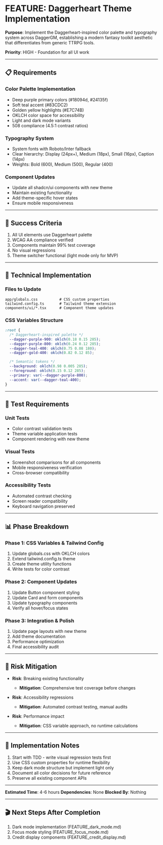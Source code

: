 # FEATURE: Daggerheart Theme Implementation

**Purpose**: Implement the Daggerheart-inspired color palette and typography system across DaggerGM, establishing a modern fantasy toolkit aesthetic that differentiates from generic TTRPG tools.

**Priority**: HIGH - Foundation for all UI work

---

## 📋 **Requirements**

### Color Palette Implementation

- Deep purple primary colors (#18094d, #24135f)
- Soft teal accent (#83CDC2)
- Golden yellow highlights (#E7C74B)
- OKLCH color space for accessibility
- Light and dark mode variants
- 508 compliance (4.5:1 contrast ratios)

### Typography System

- System fonts with Roboto/Inter fallback
- Clear hierarchy: Display (24px+), Medium (18px), Small (16px), Caption (14px)
- Weights: Bold (600), Medium (500), Regular (400)

### Component Updates

- Update all shadcn/ui components with new theme
- Maintain existing functionality
- Add theme-specific hover states
- Ensure mobile responsiveness

---

## 🎯 **Success Criteria**

1. All UI elements use Daggerheart palette
2. WCAG AA compliance verified
3. Components maintain 99% test coverage
4. No visual regressions
5. Theme switcher functional (light mode only for MVP)

---

## 📐 **Technical Implementation**

### Files to Update

```
app/globals.css          # CSS custom properties
tailwind.config.ts       # Tailwind theme extension
components/ui/*.tsx      # Component theme updates
```

### CSS Variables Structure

```css
:root {
  /* Daggerheart-inspired palette */
  --dagger-purple-900: oklch(0.18 0.15 285);
  --dagger-purple-800: oklch(0.24 0.12 285);
  --dagger-teal-400: oklch(0.75 0.08 180);
  --dagger-gold-400: oklch(0.82 0.12 85);

  /* Semantic tokens */
  --background: oklch(0.98 0.005 285);
  --foreground: oklch(0.15 0.12 285);
  --primary: var(--dagger-purple-800);
  --accent: var(--dagger-teal-400);
}
```

---

## 🧪 **Test Requirements**

### Unit Tests

- Color contrast validation tests
- Theme variable application tests
- Component rendering with new theme

### Visual Tests

- Screenshot comparisons for all components
- Mobile responsiveness verification
- Cross-browser compatibility

### Accessibility Tests

- Automated contrast checking
- Screen reader compatibility
- Keyboard navigation preserved

---

## 📊 **Phase Breakdown**

### Phase 1: CSS Variables & Tailwind Config

1. Update globals.css with OKLCH colors
2. Extend tailwind.config.ts theme
3. Create theme utility functions
4. Write tests for color contrast

### Phase 2: Component Updates

1. Update Button component styling
2. Update Card and form components
3. Update typography components
4. Verify all hover/focus states

### Phase 3: Integration & Polish

1. Update page layouts with new theme
2. Add theme documentation
3. Performance optimization
4. Final accessibility audit

---

## 🚨 **Risk Mitigation**

- **Risk**: Breaking existing functionality
  - **Mitigation**: Comprehensive test coverage before changes
- **Risk**: Accessibility regressions
  - **Mitigation**: Automated contrast testing, manual audits

- **Risk**: Performance impact
  - **Mitigation**: CSS variable approach, no runtime calculations

---

## 📝 **Implementation Notes**

1. Start with TDD - write visual regression tests first
2. Use CSS custom properties for runtime flexibility
3. Keep dark mode structure but implement light only
4. Document all color decisions for future reference
5. Preserve all existing component APIs

---

**Estimated Time**: 4-6 hours
**Dependencies**: None
**Blocked By**: Nothing

---

## 🎬 **Next Steps After Completion**

1. Dark mode implementation (FEATURE_dark_mode.md)
2. Focus mode styling (FEATURE_focus_mode.md)
3. Credit display components (FEATURE_credit_display.md)
